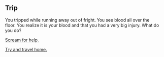 ## Trip
You tripped while running away out of fright. You see blood all over the floor. You realize it is your blood and that you had a very big injury. What do you do?

[Scream for help.](help.md)

[Try and travel home.](bleed_out.md)
